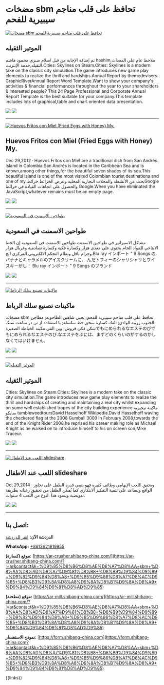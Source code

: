 # مضخات sbm تحافظ على قلب مناجم سيبيرية للفحم

<a href="https://swt.shibang-china.com/?n=lxq&l=ar&img&k=%D9%85%D8%B6%D8%AE%D8%A7%D8%AA+sbm+%D8%AA%D8%AD%D8%A7%D9%81%D8%B8+%D8%B9%D9%84%D9%89+%D9%82%D9%84%D8%A8+%D9%85%D9%86%D8%A7%D8%AC%D9%85+%D8%B3%D9%8A%D8%A8%D9%8A%D8%B1%D9%8A%D8%A9+%D9%84%D9%84%D9%81%D8%AD%D9%85" target="_blank">![مضخات sbm تحافظ على قلب مناجم سيبيرية للفحم](http://static.shibang-china.com/all-800x300/395.jpg)</a>

## الموتير الثقيله
تم إضافة الإجابة من قبل اسلام صبري محمود هاشم hashim,ملاحظ عام علي المعدات الثقيله,خدمة الإنترنت.Cities: Skylines on Steam.Cities: Skylines is a modern take on the classic city simulation.The game introduces new game play elements to realize the thrill and hardships.Annual Report by themedevisers GraphicRiverAnnual Report Word Template.Want to show your company's activities & financial performances throughout the year to your shareholders & interested people? This 24 Page Professional and Corporate Annual Report Template is the best suitable for your company.This template includes lots of graphical,table and chart oriented data presentation.


<a href="https://whatsapp.shibangsoft.com/WhatsApp.php" target="_blank" title="WhatsApp">![](http://static.shibang-china.com/icon/whatsapp.png)</a> <a href="https://swt.shibang-china.com/?n=lxq&l=ar&icon&k=%D9%85%D8%B6%D8%AE%D8%A7%D8%AA+sbm+%D8%AA%D8%AD%D8%A7%D9%81%D8%B8+%D8%B9%D9%84%D9%89+%D9%82%D9%84%D8%A8+%D9%85%D9%86%D8%A7%D8%AC%D9%85+%D8%B3%D9%8A%D8%A8%D9%8A%D8%B1%D9%8A%D8%A9+%D9%84%D9%84%D9%81%D8%AD%D9%85" target="_blank">![](http://static.shibang-china.com/icon/chat-ar.png)</a>

---

<a href="https://swt.shibang-china.com/?n=lxq&l=ar&img&k=%D9%85%D8%B6%D8%AE%D8%A7%D8%AA+sbm+%D8%AA%D8%AD%D8%A7%D9%81%D8%B8+%D8%B9%D9%84%D9%89+%D9%82%D9%84%D8%A8+%D9%85%D9%86%D8%A7%D8%AC%D9%85+%D8%B3%D9%8A%D8%A8%D9%8A%D8%B1%D9%8A%D8%A9+%D9%84%D9%84%D9%81%D8%AD%D9%85" target="_blank">![Huevos Fritos con Miel (Fried Eggs with Honey) My.](http://static.shibang-china.com/all-800x300/763.jpg)</a>

## Huevos Fritos con Miel (Fried Eggs with Honey) My.
Dec 29,2012 · Huevos Fritos con Miel are a traditional dish from San Andrés Island in Colombia.San Andrés is located in the Caribbean Sea and is known,among other things,for the beautiful seven shades of its sea.This beautiful island is one of the most visited Colombian tourist destinations and one of my.خرائط ‪Google‬‏‏بحث عن الأنشطة والمحلات التجارية المحلية وعرض الخرائط والحصول على اتجاهات القيادة في خرائط Google.When you have eliminated the JavaScript,whatever remains must be an empty page.


<a href="https://whatsapp.shibangsoft.com/WhatsApp.php" target="_blank" title="WhatsApp">![](http://static.shibang-china.com/icon/whatsapp.png)</a> <a href="https://swt.shibang-china.com/?n=lxq&l=ar&icon&k=%D9%85%D8%B6%D8%AE%D8%A7%D8%AA+sbm+%D8%AA%D8%AD%D8%A7%D9%81%D8%B8+%D8%B9%D9%84%D9%89+%D9%82%D9%84%D8%A8+%D9%85%D9%86%D8%A7%D8%AC%D9%85+%D8%B3%D9%8A%D8%A8%D9%8A%D8%B1%D9%8A%D8%A9+%D9%84%D9%84%D9%81%D8%AD%D9%85" target="_blank">![](http://static.shibang-china.com/icon/chat-ar.png)</a>

---

<a href="https://swt.shibang-china.com/?n=lxq&l=ar&img&k=%D9%85%D8%B6%D8%AE%D8%A7%D8%AA+sbm+%D8%AA%D8%AD%D8%A7%D9%81%D8%B8+%D8%B9%D9%84%D9%89+%D9%82%D9%84%D8%A8+%D9%85%D9%86%D8%A7%D8%AC%D9%85+%D8%B3%D9%8A%D8%A8%D9%8A%D8%B1%D9%8A%D8%A9+%D9%84%D9%84%D9%81%D8%AD%D9%85" target="_blank">![طواحين الاسمنت في السعودية](http://static.shibang-china.com/all-800x300/902.jpg)</a>

## طواحين الاسمنت في السعودية
مشاكل الاسبراتير في طواحين الاسمنت.طواحين الاسمنت في السعودية إن الخط الانتاجي للمواد الخام يحتوي علي مغذي هزاز وكسارة فكية وكسارة تصادمية وغربال هزاز وحزام ناقل ونظام التحكم الالكتروني المركزي الخ.Blu ray インポート " 9 Songs の.バナナとキャラメルのアイスクリームに、 んだトフィーのシャリシャリとウイスキーがし！ Blu ray インポート " 9 Songs のブランド


<a href="https://whatsapp.shibangsoft.com/WhatsApp.php" target="_blank" title="WhatsApp">![](http://static.shibang-china.com/icon/whatsapp.png)</a> <a href="https://swt.shibang-china.com/?n=lxq&l=ar&icon&k=%D9%85%D8%B6%D8%AE%D8%A7%D8%AA+sbm+%D8%AA%D8%AD%D8%A7%D9%81%D8%B8+%D8%B9%D9%84%D9%89+%D9%82%D9%84%D8%A8+%D9%85%D9%86%D8%A7%D8%AC%D9%85+%D8%B3%D9%8A%D8%A8%D9%8A%D8%B1%D9%8A%D8%A9+%D9%84%D9%84%D9%81%D8%AD%D9%85" target="_blank">![](http://static.shibang-china.com/icon/chat-ar.png)</a>

---

<a href="https://swt.shibang-china.com/?n=lxq&l=ar&img&k=%D9%85%D8%B6%D8%AE%D8%A7%D8%AA+sbm+%D8%AA%D8%AD%D8%A7%D9%81%D8%B8+%D8%B9%D9%84%D9%89+%D9%82%D9%84%D8%A8+%D9%85%D9%86%D8%A7%D8%AC%D9%85+%D8%B3%D9%8A%D8%A8%D9%8A%D8%B1%D9%8A%D8%A9+%D9%84%D9%84%D9%81%D8%AD%D9%85" target="_blank">![ماكينات تصنيع سلك الرباط](http://static.shibang-china.com/all-800x300/1255.jpg)</a>

## ماكينات تصنيع سلك الرباط
مضخات sbm تحافظ على قلب مناجم سيبيرية للفحم; يحيى شاهين الطاحونة; مطاجن الجنوب زريبة الوادي; الفك كسارة سحق خط سلسلة; با استفاده از تن در ساعت سنگ شکن فکی فروش; وين القي مكينه الخياطة الصغيرةでもにめられるなエステのびでもにめられるなエステのび.なエステをぶには、まずどのくらいのがするのかしなくてはいけません。


<a href="https://whatsapp.shibangsoft.com/WhatsApp.php" target="_blank" title="WhatsApp">![](http://static.shibang-china.com/icon/whatsapp.png)</a> <a href="https://swt.shibang-china.com/?n=lxq&l=ar&icon&k=%D9%85%D8%B6%D8%AE%D8%A7%D8%AA+sbm+%D8%AA%D8%AD%D8%A7%D9%81%D8%B8+%D8%B9%D9%84%D9%89+%D9%82%D9%84%D8%A8+%D9%85%D9%86%D8%A7%D8%AC%D9%85+%D8%B3%D9%8A%D8%A8%D9%8A%D8%B1%D9%8A%D8%A9+%D9%84%D9%84%D9%81%D8%AD%D9%85" target="_blank">![](http://static.shibang-china.com/icon/chat-ar.png)</a>

---

<a href="https://swt.shibang-china.com/?n=lxq&l=ar&img&k=%D9%85%D8%B6%D8%AE%D8%A7%D8%AA+sbm+%D8%AA%D8%AD%D8%A7%D9%81%D8%B8+%D8%B9%D9%84%D9%89+%D9%82%D9%84%D8%A8+%D9%85%D9%86%D8%A7%D8%AC%D9%85+%D8%B3%D9%8A%D8%A8%D9%8A%D8%B1%D9%8A%D8%A9+%D9%84%D9%84%D9%81%D8%AD%D9%85" target="_blank">![الموتير الثقيله](http://static.shibang-china.com/all-800x300/1375.jpg)</a>

## الموتير الثقيله
Cities: Skylines on Steam.Cities: Skylines is a modern take on the classic city simulation.The game introduces new game play elements to realize the thrill and hardships of creating and maintaining a real city whilst expanding on some well established tropes of the city building experience.ماكينة نيجيرية سايكو tumbleweedtoursDavid Hasselhoff Wikipedia.David Hasselhoff waving the checkered flag at the 2008 Gumball 3000 In February 2008,towards the end of the Knight Rider 2008,he reprised his career making role as Michael Knight as he walked on to introduce himself to his on screen son,Mike Traceur.


<a href="https://whatsapp.shibangsoft.com/WhatsApp.php" target="_blank" title="WhatsApp">![](http://static.shibang-china.com/icon/whatsapp.png)</a> <a href="https://swt.shibang-china.com/?n=lxq&l=ar&icon&k=%D9%85%D8%B6%D8%AE%D8%A7%D8%AA+sbm+%D8%AA%D8%AD%D8%A7%D9%81%D8%B8+%D8%B9%D9%84%D9%89+%D9%82%D9%84%D8%A8+%D9%85%D9%86%D8%A7%D8%AC%D9%85+%D8%B3%D9%8A%D8%A8%D9%8A%D8%B1%D9%8A%D8%A9+%D9%84%D9%84%D9%81%D8%AD%D9%85" target="_blank">![](http://static.shibang-china.com/icon/chat-ar.png)</a>

---

<a href="https://swt.shibang-china.com/?n=lxq&l=ar&img&k=%D9%85%D8%B6%D8%AE%D8%A7%D8%AA+sbm+%D8%AA%D8%AD%D8%A7%D9%81%D8%B8+%D8%B9%D9%84%D9%89+%D9%82%D9%84%D8%A8+%D9%85%D9%86%D8%A7%D8%AC%D9%85+%D8%B3%D9%8A%D8%A8%D9%8A%D8%B1%D9%8A%D8%A9+%D9%84%D9%84%D9%81%D8%AD%D9%85" target="_blank">![اللعب عند الاطفال slideshare](http://static.shibang-china.com/all-800x300/1500.jpg)</a>

## اللعب عند الاطفال slideshare
Oct 29,2014 · ويحقق اللعب الإيهامي وظائف كثيرة فهو ينمي قدرة الطفل على تجاوز الواقع ويساعد على تنمية التفكير الابتكاري كما يُمكن الطفل من تحقيق رغباته بطريقة تعويضية ويسود هذا النوع من اللعب 4 سنوات.

<a href="https://whatsapp.shibangsoft.com/WhatsApp.php" target="_blank" title="WhatsApp">![](http://static.shibang-china.com/icon/whatsapp.png)</a> <a href="https://swt.shibang-china.com/?l=ar&icon&k=%D9%85%D8%B6%D8%AE%D8%A7%D8%AA+sbm+%D8%AA%D8%AD%D8%A7%D9%81%D8%B8+%D8%B9%D9%84%D9%89+%D9%82%D9%84%D8%A8+%D9%85%D9%86%D8%A7%D8%AC%D9%85+%D8%B3%D9%8A%D8%A8%D9%8A%D8%B1%D9%8A%D8%A9+%D9%84%D9%84%D9%81%D8%AD%D9%85" target="_blank">![](http://static.shibang-china.com/icon/chat-ar.png)</a>

---
## اتصل بنا:

**الدردشة الآن:** [انقر للدردشة](https://swt.shibang-china.com?l=ar&contact&k=%D9%85%D8%B6%D8%AE%D8%A7%D8%AA+sbm+%D8%AA%D8%AD%D8%A7%D9%81%D8%B8+%D8%B9%D9%84%D9%89+%D9%82%D9%84%D8%A8+%D9%85%D9%86%D8%A7%D8%AC%D9%85+%D8%B3%D9%8A%D8%A8%D9%8A%D8%B1%D9%8A%D8%A9+%D9%84%D9%84%D9%81%D8%AD%D9%85)

**WhatsApp:**  [+8613621919955](https://whatsapp.shibangsoft.com/WhatsApp.php)

**موقع (كسارة):** [https://ar-crusher.shibang-china.com/](https://ar-crusher.shibang-china.com/?l=ar&contact&k=%D9%85%D8%B6%D8%AE%D8%A7%D8%AA+sbm+%D8%AA%D8%AD%D8%A7%D9%81%D8%B8+%D8%B9%D9%84%D9%89+%D9%82%D9%84%D8%A8+%D9%85%D9%86%D8%A7%D8%AC%D9%85+%D8%B3%D9%8A%D8%A8%D9%8A%D8%B1%D9%8A%D8%A9+%D9%84%D9%84%D9%81%D8%AD%D9%85)

**موقع (مطحنة):** [https://ar-mill.shibang-china.com/](https://ar-mill.shibang-china.com/?l=ar&contact&k=%D9%85%D8%B6%D8%AE%D8%A7%D8%AA+sbm+%D8%AA%D8%AD%D8%A7%D9%81%D8%B8+%D8%B9%D9%84%D9%89+%D9%82%D9%84%D8%A8+%D9%85%D9%86%D8%A7%D8%AC%D9%85+%D8%B3%D9%8A%D8%A8%D9%8A%D8%B1%D9%8A%D8%A9+%D9%84%D9%84%D9%81%D8%AD%D9%85)

**نموذج الاستفسار:** [https://form.shibang-china.com](https://form.shibang-china.com?l=ar&contact&k=%D9%85%D8%B6%D8%AE%D8%A7%D8%AA+sbm+%D8%AA%D8%AD%D8%A7%D9%81%D8%B8+%D8%B9%D9%84%D9%89+%D9%82%D9%84%D8%A8+%D9%85%D9%86%D8%A7%D8%AC%D9%85+%D8%B3%D9%8A%D8%A8%D9%8A%D8%B1%D9%8A%D8%A9+%D9%84%D9%84%D9%81%D8%AD%D9%85)

{{links}}